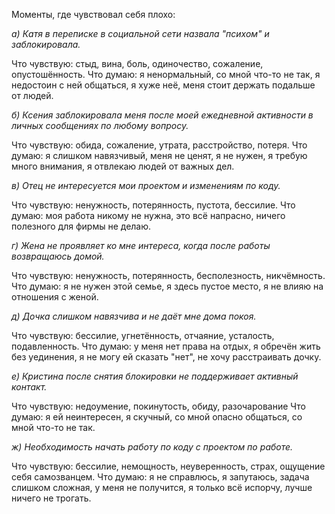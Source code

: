 Моменты, где чувствовал себя плохо: 

*а) Катя в переписке в социальной сети назвала "психом" и заблокировала.* 

Что чувствую: стыд, вина, боль, одиночество, сожаление, опустошённость. 
Что думаю: я ненормальный, со мной что-то не так, я недостоин с ней общаться, я хуже неё, меня стоит держать подальше от людей. 

*б) Ксения заблокировала меня после моей ежедневной активности в личных сообщениях по любому вопросу.* 

Что чувствую: обида, сожаление, утрата, расстройство, потеря. 
Что думаю: я слишком навязчивый, меня не ценят, я не нужен, я требую много внимания, я отвлекаю людей от важных дел.

*в) Отец не интересуется мои проектом и изменениям по коду.* 

Что чувствую: ненужность, потерянность, пустота, бессилие. 
Что думаю: моя работа никому не нужна, это всё напрасно, ничего полезного для фирмы не делаю.

*г) Жена не проявляет ко мне интереса, когда после работы возвращаюсь домой.*

Что чувствую: ненужность, потерянность, бесполезность, никчёмность.
Что думаю: я не нужен этой семье, я здесь пустое место, я не влияю на отношения с женой.

*д) Дочка слишком навязчива и не даёт мне дома покоя.*

Что чувствую: бессилие, угнетённость, отчаяние, усталость, подавленность.
Что думаю: у меня нет права на отдых, я обречён жить без уединения, я не могу ей сказать "нет", не хочу расстраивать дочку.

*е) Кристина после снятия блокировки не поддерживает активный контакт.*

Что чувствую: недоумение, покинутость, обиду, разочарование
Что думаю: я ей неинтересен, я скучный, со мной опасно общаться, со мной что-то не так.

*ж) Необходимость начать работу по коду с проектом по работе.*

Что чувствую: бессилие, немощность, неуверенность, страх, ощущение себя самозванцем.
Что думаю: я не справлюсь, я запутаюсь, задача слишком сложная, у меня не получится, я только всё испорчу, лучше ничего не трогать.
